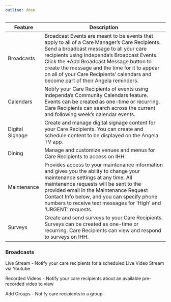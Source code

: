 ```yaml
---
outline: deep
---
```


| Feature | Description |
|-------------|-------------|
| Broadcasts | Broadcast Events are meant to be events that apply to all of a Care Manager’s Care Recipients. Send a broadcast message to all your care recipients using Independa’s Broadcast Events. Click the +Add Broadcast Message button to create the message and the time for it to appear on all of your Care Recipients’ calendars and become part of their Angela reminders.|
| Calendars | Notify your Care Recipients of events using Independa’s Community Calendars feature. Events can be created as one-time or recurring. Care Recipients can search across the current and following week’s calendar events. |
| Digital Signage | Create and manage digital signage content for your Care Recipients. You can create and schedule content to be displayed on the Angela TV app. |
| Dining | Manage and customize venues and menus for Care Recipients to access on IHH. |
| Maintenance| Provides access to your maintenance information and gives you the ability to change your maintenance settings at any time. All maintenance requests will be sent to the provided email in the Maintenance Request Contact Info below, and you can specify phone numbers to receive text messages for 'High' and 'URGENT' requests. |
| Surveys | Create and send surveys to your Care Recipients. Surveys can be created as one-time or recurring. Care Recipients can view and respond to surveys on IHH. |

### Broadcasts
Live Stream - Notify your care recipients for a scheduled Live Video Stream via Youtube

Recorded Videos - Notify your care recipients about an available pre-recorded video to view

Add Groups - Notify care recipients in a group
